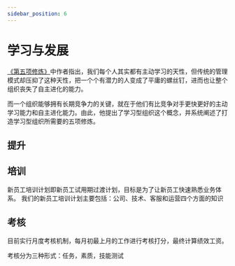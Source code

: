 ```yaml
---
sidebar_position: 6
---
```


# 学习与发展

[《第五项修炼》](https://www.yuque.com/yichu/biz/ewk5ar)中作者指出，我们每个人其实都有主动学习的天性，但传统的管理模式却压抑了这种天性，把一个个有潜力的人变成了平庸的螺丝钉，进而也让整个组织丧失了自主进化的能力。  

而一个组织能够拥有长期竞争力的关键，就在于他们有比竞争对手更快更好的主动学习能力和自主进化能力。由此，他提出了学习型组织这个概念，并系统阐述了打造学习型组织所需要的五项修炼。

## 提升

## 培训

新员工培训计划即新员工试用期过渡计划，目标是为了让新员工快速熟悉业务体系。
我们的新员工培训计划主要包括：公司、技术、客服和运营四个方面的知识

## 考核

目前实行月度考核机制，每月初最上月的工作进行考核打分，最终计算绩效工资。

考核分为三种形式：任务，素质，技能测试